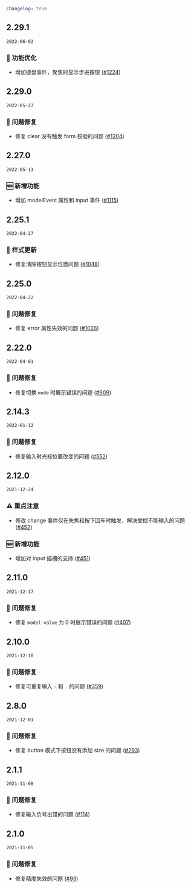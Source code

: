 ```yaml
changelog: true
```

## 2.29.1

`2022-06-02`

### 💎 功能优化

- 增加键盘事件，聚焦时显示步进按钮 ([#1224](https://github.com/arco-design/arco-design-vue/pull/1224))


## 2.29.0

`2022-05-27`

### 🐛 问题修复

- 修复 clear 没有触发 form 校验的问题 ([#1204](https://github.com/arco-design/arco-design-vue/pull/1204))


## 2.27.0

`2022-05-13`

### 🆕 新增功能

- 增加 modelEvent 属性和 input 事件 ([#1115](https://github.com/arco-design/arco-design-vue/pull/1115))


## 2.25.1

`2022-04-27`

### 💅 样式更新

- 修复清除按钮显示位置问题 ([#1048](https://github.com/arco-design/arco-design-vue/pull/1048))


## 2.25.0

`2022-04-22`

### 🐛 问题修复

- 修复 error 属性失效的问题 ([#1026](https://github.com/arco-design/arco-design-vue/pull/1026))


## 2.22.0

`2022-04-01`

### 🐛 问题修复

- 修复切换 `mode` 时展示错误的问题 ([#909](https://github.com/arco-design/arco-design-vue/pull/909))


## 2.14.3

`2022-01-12`

### 🐛 问题修复

- 修复输入时光标位置改变的问题 ([#552](https://github.com/arco-design/arco-design-vue/pull/552))


## 2.12.0

`2021-12-24`

### ⚠️ 重点注意

- 修改 change 事件仅在失焦和按下回车时触发，解决受控不能输入的问题 ([#452](https://github.com/arco-design/arco-design-vue/pull/452))

### 🆕 新增功能

- 增加对 input 插槽的支持 ([#451](https://github.com/arco-design/arco-design-vue/pull/451))


## 2.11.0

`2021-12-17`

### 🐛 问题修复

- 修复 `model-value` 为 0 时展示错误的问题 ([#407](https://github.com/arco-design/arco-design-vue/pull/407))


## 2.10.0

`2021-12-10`

### 🐛 问题修复

- 修复可重复输入 `-` 和 `.` 的问题 ([#359](https://github.com/arco-design/arco-design-vue/pull/359))


## 2.8.0

`2021-12-01`

### 🐛 问题修复

- 修复 button 模式下按钮没有添加 size 的问题 ([#293](https://github.com/arco-design/arco-design-vue/pull/293))


## 2.1.1

`2021-11-08`

### 🐛 问题修复

- 修复输入负号出错的问题 ([#114](https://github.com/arco-design/arco-design-vue/pull/114))


## 2.1.0

`2021-11-05`

### 🐛 问题修复

- 修复精度失效的问题 ([#93](https://github.com/arco-design/arco-design-vue/pull/93))

